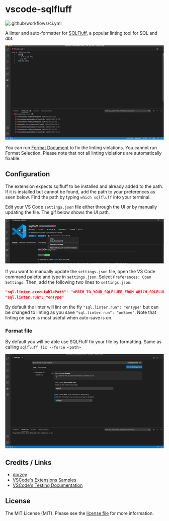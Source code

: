 # vscode-sqlfluff

![.github/workflows/ci.yml](https://github.com/dorzey/vscode-sqlfluff/workflows/.github/workflows/ci.yml/badge.svg)

A linter and auto-formatter for [SQLFluff](https://github.com/alanmcruickshank/sqlfluff), a popular linting tool for SQL and dbt.

![linter in action](./media/linter_in_action.gif)

You can run [Format Document](https://code.visualstudio.com/docs/editor/codebasics#_formatting) to fix the linting violations. You cannot run Format Selection. Please note that not all linting violations are automatically fixable.

## Configuration

The extension expects sqlfluff to be installed and already added to the path. If it is installed but cannot be found, add the path to your preferences as seen below. Find the path by typing `which sqlfluff` into your terminal.

Edit your VS Code `settings.json` file either through the UI or by manually updating the file. The gif below shows the UI path.

![plugin configuration](./media/config.gif)

If you want to manually update the `settings.json` file, open the VS Code command palette and type in `settings.json`. Select `Preferences: Open Settings`. Then, add the following two lines to `settings.json`.

```json
"sql.linter.executablePath": "<PATH_TO_YOUR_SQLFLUFF_FROM_WHICH_SQLFLUFF_COMMAND",
"sql.linter.run": "onType"
```

By default the linter will lint on the fly `"sql.linter.run": "onType"` but can be changed to linting as you save `"sql.linter.run": "onSave"`. Note that linting on save is most useful when auto-save is on.

### Format file

By default you will be able use SQLFluff fix your file by formatting. Same as calling `sqlfluff fix --force <path>`

![plugin configuration](./media/format_config.gif)

## Credits / Links

- [dorzey](https://github.com/sqlfluff/vscode-sqlfluff)
- [VSCode's Extensions Samples](https://github.com/microsoft/vscode-extension-samples/tree/main/test-provider-sample)
- [VSCode's Testing Documentation](https://code.visualstudio.com/api/extension-guides/testing)

## License

The MIT License (MIT). Please see the [license file](LICENSE.md) for more information.
